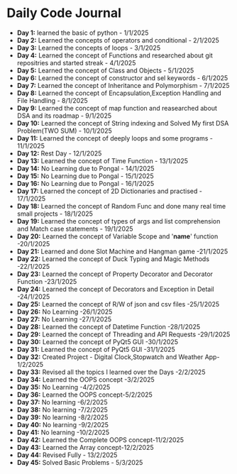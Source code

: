 # Daily Code Journal

- **Day 1:** learned the basic of python - 1/1/2025
- **Day 2:** Learned the concepts of operators and conditional - 2/1/2025
- **Day 3:** Learned the concepts of loops - 3/1/2025
- **Day 4:** Learned the concept of Functions and researched about git repositries and started streak - 4/1/2025
- **Day 5:** Learned the concept of Class and Objects - 5/1/2025
- **Day 6:** Learned the concept of constructor and sel keywords - 6/1/2025
- **Day 7:** Learned the concept of Inheritance and Polymorphism - 7/1/2025
- **Day 8:** Learned the concept of Encapsulation,Exception Handling and File Handling - 8/1/2025
- **Day 9:** Learned the concept of map function and reasearched about DSA and its roadmap - 9/1/2025
- **Day 10:** Learned the concept of String indexing and Solved My first DSA Problem(TWO SUM) - 10/1/2025
- **Day 11:** Learned the concept of deeply loops and some programs - 11/1/2025
- **Day 12:** Rest Day - 12/1/2025
- **Day 13:** Learned the concept of Time Function - 13/1/2025
- **Day 14:** No Learning due to Pongal - 14/1/2025
- **Day 15:** No Learning due to Pongal - 15/1/2025
- **Day 16:** No Learning due to Pongal - 16/1/2025
- **Day 17:** Learned the concept of 2D Dictionaries and practised - 17/1/2025
- **Day 18:** Learned the concept of Random Func and done many real time small projects - 18/1/2025
- **Day 19:** Learned the concept of types of args and list comprehension and Match case statements - 19/1/2025
- **Day 20:** Learned the concept of Variable Scope and '__name__' function -20/1/2025
- **Day 21:** Learned and done Slot Machine and Hangman game -21/1/2025
- **Day 22:** Learned the concept of Duck Typing and Magic Methods -22/1/2025
- **Day 23:** Learned the concept of Property Decorator and Decorator Function -23/1/2025
- **Day 24:** Learned the concept of Decorators and Exception in Detail -24/1/2025
- **Day 25:** Learned the concept of R/W of json and csv files -25/1/2025
- **Day 26:** No Learning -26/1/2025
- **Day 27:** No Learning -27/1/2025
- **Day 28:** Learned the concept of Datetime Function -28/1/2025
- **Day 29:** Learned the concept of Threading and API Requests -29/1/2025
- **Day 30:** Learned the concept of PyQt5 GUI -30/1/2025
- **Day 31:** Learned the concept of PyQt5 GUI -31/1/2025
- **Day 32:** Created Project - Digital Clock,Stopwatch and Weather App-1/2/2025
- **Day 33:** Revised all the topics I learned over the Days -2/2/2025
- **Day 34:** Learned the OOPS concept -3/2/2025
- **Day 35:** No Learning -4/2/2025
- **Day 36:** Learned the OOPS concept-5/2/2025
- **Day 37:** No learning -6/2/2025
- **Day 38:** No learning -7/2/2025
- **Day 39:** No learning -8/2/2025
- **Day 40:** No learning -9/2/2025
- **Day 41:** No learning -10/2/2025
- **Day 42:** Learned the Complete OOPS concept-11/2/2025
- **Day 43:** Learned the Array concept-12/2/2025
- **Day 44:** Revised Fully - 13/2/2025
- **Day 45:** Solved Basic Problems - 5/3/2025